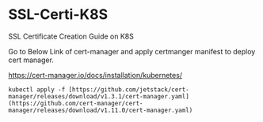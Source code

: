 # SSL-Certi-K8S
SSL Certificate Creation Guide on K8S

Go to Below Link of cert-manager and apply certmanger manifest to deploy cert manager.

 https://cert-manager.io/docs/installation/kubernetes/


```
kubectl apply -f [https://github.com/jetstack/cert-manager/releases/download/v1.3.1/cert-manager.yaml](https://github.com/cert-manager/cert-manager/releases/download/v1.11.0/cert-manager.yaml)
```
